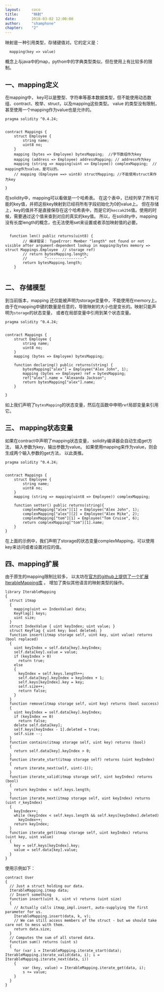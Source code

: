 ```yaml
---
layout: 	coco
title: 		"映射"
date: 		2018-03-02 12:00:00  
author: 	"shamphone"  
chapter:	"2"
---
```


映射是一种引用类型，存储键值对。它的定义是： 
```
  mapping(key => value)
```

概念上与java中的map，python中的字典类型类似，但在使用上有比较多的限制。 

## 一、mapping定义

在mapping中， key可以是整型、字符串等基本数据类型，但不能使用动态数组、contract、枚举、struct，以及mapping这些类型。 
value 的类型没有限制，甚至使用一个mapping作为value也是允许的。 

```
pragma solidity ^0.4.24;


contract Mappings {
    struct Employee {
        string name;
        uint8 no;
    }
    mapping (bytes => Employee) bytesMapping;  //字节数组作为key
    mapping (address => Employee) addressMapping; // address作为key 
    mapping (string => mapping(uint => Employee)) complexMapping;  // mapping作为value，是可以的。 
    // mapping (Employee ==> uint8) structMapping; //不能使用struct来作为key
  
}
```


在solidity中，mapping可以看做是一个哈希表。 在这个表中，已经列举了所有可能的key值，并把这些key映射到已经将所有字段初始化为0的value上。 
但在存储上，key的值并不是直接保存在这个哈希表中，而是它的``keccak256``值。使用的时候，需要通过这个值来查到对应的真实的key值。 
所以，在solidity中，mapping没有长度length的概念，也无法使用set来设置或者添加映射值的必要。 

```

  function len() public returns(uint8) {
		// 编译错误： TypeError: Member "length" not found or not visible after argument-dependent lookup in mapping(bytes memory => struct Mappings.Employee  // storage ref)
        // return bytesMapping.length;
        //        ^-----------------^
        return bytesMapping.length;  
    }
	
```

## 二、 存储模型

到当前版本，mapping 还仅能被声明为storage变量中，不能使用在memory上。
由于在mapping中键的数量是任意的，导致映射的大小也是变长的。映射只能声明为``storage``的状态变量， 或者在局部变量中引用到某个状态变量。 

```
pragma solidity ^0.4.24;


contract Mappings {
    struct Employee {
        string name;
        uint8 no;
    }
    mapping (bytes => Employee) bytesMapping;
    
    function declaring() public returns(string) {
        bytesMapping["alex"] = Employee("Alex John", 1);
        mapping (bytes => Employee) ref = bytesMapping; 
        ref["alex"].name = "Alexanda Jackson";
        return bytesMapping["alex"].name;
    }
   
}

```

如上我们声明了``bytesMapping``的状态变量，然后在函数中申明``ref``局部变量来引用它。 

## 三、 mapping状态变量

如果在contract中声明了mapping状态变量， solidity编译器会自动生成get方法， 输入参数为key，输出参数为value。 
如果使用mapping来作为value，则会生成两个输入参数的get方法， 以此类推。 

```
pragma solidity ^0.4.24;


contract Mappings {
    struct Employee {
        string name;
        uint8 no;
    }
    mapping (string => mapping(uint8 => Employee)) complexMapping; 

    function setter() public returns(string){
        complexMapping["alex"][1] = Employee("Alex John", 1);
        complexMapping["alex"][2] = Employee("Alex Mike", 2);
        complexMapping["tom"][1] = Employee("Tom Cruise", 6);
        return complexMapping["tom"][1].name;
    }   
}

```

在上面的示例中，我们声明了storage的状态变量complexMapping，可以使用key来访问或者设置对应的值。

## 四、mapping扩展

由于原生的mapping限制比较多， 以太坊在[官方的github上提供了一个扩展IterableMapping库](https://github.com/ethereum/dapp-bin/blob/master/library/iterable_mapping.sol) 。 
增加了类似其他语言的映射类型的操作。 

```
library IterableMapping
{
  struct itmap
  {
    mapping(uint => IndexValue) data;
    KeyFlag[] keys;
    uint size;
  }
  struct IndexValue { uint keyIndex; uint value; }
  struct KeyFlag { uint key; bool deleted; }
  function insert(itmap storage self, uint key, uint value) returns (bool replaced)
  {
    uint keyIndex = self.data[key].keyIndex;
    self.data[key].value = value;
    if (keyIndex > 0)
      return true;
    else
    {
      keyIndex = self.keys.length++;
      self.data[key].keyIndex = keyIndex + 1;
      self.keys[keyIndex].key = key;
      self.size++;
      return false;
    }
  }
  function remove(itmap storage self, uint key) returns (bool success)
  {
    uint keyIndex = self.data[key].keyIndex;
    if (keyIndex == 0)
      return false;
    delete self.data[key];
    self.keys[keyIndex - 1].deleted = true;
    self.size --;
  }
  function contains(itmap storage self, uint key) returns (bool)
  {
    return self.data[key].keyIndex > 0;
  }
  function iterate_start(itmap storage self) returns (uint keyIndex)
  {
    return iterate_next(self, uint(-1));
  }
  function iterate_valid(itmap storage self, uint keyIndex) returns (bool)
  {
    return keyIndex < self.keys.length;
  }
  function iterate_next(itmap storage self, uint keyIndex) returns (uint r_keyIndex)
  {
    keyIndex++;
    while (keyIndex < self.keys.length && self.keys[keyIndex].deleted)
      keyIndex++;
    return keyIndex;
  }
  function iterate_get(itmap storage self, uint keyIndex) returns (uint key, uint value)
  {
    key = self.keys[keyIndex].key;
    value = self.data[key].value;
  }
}

```

使用示例如下：

```
contract User
{
  // Just a struct holding our data.
  IterableMapping.itmap data;
  // Insert something
  function insert(uint k, uint v) returns (uint size)
  {
    // Actually calls itmap_impl.insert, auto-supplying the first parameter for us.
    IterableMapping.insert(data, k, v);
    // We can still access members of the struct - but we should take care not to mess with them.
    return data.size;
  }
  // Computes the sum of all stored data.
  function sum() returns (uint s)
  {
    for (var i = IterableMapping.iterate_start(data); IterableMapping.iterate_valid(data, i); i = IterableMapping.iterate_next(data, i))
    {
        var (key, value) = IterableMapping.iterate_get(data, i);
        s += value;
    }
  }
}

```